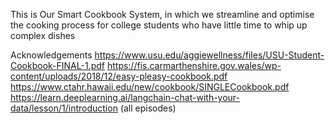 This is Our Smart Cookbook System, in which we streamline and optimise the cooking process for college students who have little
time to whip up complex dishes


Acknowledgements
https://www.usu.edu/aggiewellness/files/USU-Student-Cookbook-FINAL-1.pdf
https://fis.carmarthenshire.gov.wales/wp-content/uploads/2018/12/easy-pleasy-cookbook.pdf
https://www.ctahr.hawaii.edu/new/cookbook/SINGLECookbook.pdf
https://learn.deeplearning.ai/langchain-chat-with-your-data/lesson/1/introduction (all episodes)
